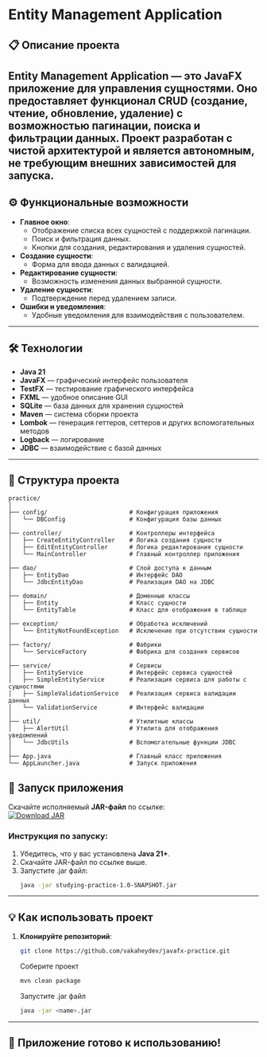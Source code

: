 # Entity Management Application

## 📋 Описание проекта
**Entity Management Application** — это JavaFX приложение для управления сущностями. Оно предоставляет функционал **CRUD** (создание, чтение, обновление, удаление) с возможностью **пагинации**, **поиска** и **фильтрации** данных. Проект разработан с чистой архитектурой и является **автономным**, не требующим внешних зависимостей для запуска.
---

## ⚙️ Функциональные возможности
- **Главное окно**:
  - Отображение списка всех сущностей с поддержкой пагинации.
  - Поиск и фильтрация данных.
  - Кнопки для создания, редактирования и удаления сущностей.
- **Создание сущности**:
  - Форма для ввода данных с валидацией.
- **Редактирование сущности**:
  - Возможность изменения данных выбранной сущности.
- **Удаление сущности**:
  - Подтверждение перед удалением записи.
- **Ошибки и уведомления**:
  - Удобные уведомления для взаимодействия с пользователем.
  
---

## 🛠️ Технологии
- **Java 21**  
- **JavaFX** — графический интерфейс пользователя  
- **TestFX** — тестирование графического интерфейса
- **FXML** — удобное описание GUI
- **SQLite** — база данных для хранения сущностей  
- **Maven** — система сборки проекта  
- **Lombok** — генерация геттеров, сеттеров и других вспомогательных методов
- **Logback** — логирование
- **JDBC** — взаимодействие с базой данных  

---

## 📂 Структура проекта

```plaintext
practice/
│
├── config/                       # Конфигурация приложения
│   └── DBConfig                  # Конфигурация базы данных
│
├── controller/                   # Контроллеры интерфейса
│   ├── CreateEntityController    # Логика создания сущности
│   ├── EditEntityController      # Логика редактирования сущности
│   └── MainController            # Главный контроллер приложения
│
├── dao/                          # Слой доступа к данным
│   ├── EntityDao                 # Интерфейс DAO
│   └── JdbcEntityDao             # Реализация DAO на JDBC
│
├── domain/                       # Доменные классы
│   ├── Entity                    # Класс сущности
│   └── EntityTable               # Класс для отображения в таблице
│
├── exception/                    # Обработка исключений
│   └── EntityNotFoundException   # Исключение при отсутствии сущности
│
├── factory/                      # Фабрики
│   └── ServiceFactory            # Фабрика для создания сервисов
│
├── service/                      # Сервисы
│   ├── EntityService             # Интерфейс сервиса сущностей
│   ├── SimpleEntityService       # Реализация сервиса для работы с сущностями
│   ├── SimpleValidationService   # Реализация сервиса валидации данных
│   └── ValidationService         # Интерфейс валидации
│
├── util/                         # Утилитные классы
│   ├── AlertUtil                 # Утилита для отображения уведомлений
│   └── JdbcUtils                 # Вспомогательные функции JDBC
│
├── App.java                      # Главный класс приложения
└── AppLauncher.java              # Запуск приложения
```
## 🚀 Запуск приложения

Скачайте исполняемый **JAR-файл** по ссылке:  
[![Download JAR](https://img.shields.io/badge/Download%20JAR-Yandex.Disk-blue)](https://disk.yandex.ru/d/VXZ_zVr0aoH9oQ)

### Инструкция по запуску:
1. Убедитесь, что у вас установлена **Java 21+**.  
2. Скачайте JAR-файл по ссылке выше.  
3. Запустите .jar файл:
   ```bash
   java -jar studying-practice-1.0-SNAPSHOT.jar
   ```
---

## 💡 Как использовать проект

1. **Клонируйте репозиторий**:
   ```bash
   git clone https://github.com/vakaheydev/javafx-practice.git
   ```
   Соберите проект
   ```bash
   mvn clean package
   ```
   Запустите .jar файл
   ```bash
   java -jar <name>.jar
   ```
---

## 🎉 Приложение готово к использованию!
